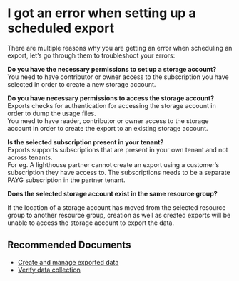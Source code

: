 <properties
	articleId="130f32d5-3308-4531-8608-c68b3e7ec1c5"
	articleTags="costmanagement,scheduled exports,exports"
	pageTitle="I got an error when setting up a scheduled export."
	description="scheduled-exports-error"
	displayOrder="5"
	authors="shasulin"
	ms.author="shasulin"
	selfHelpType="resource"
	service="microsoft.costmanagement"
	resource="exports"
	resourceTags=""
	productPesIds="15659"
	supportTopicIds=""
	cloudEnvironments="Public, Blackforest, Fairfax, Mooncake, usnat, ussec"
	ownershipId="ASMS_Billing"
/>

# I got an error when setting up a scheduled export

There are multiple reasons why you are getting an error when scheduling an export, let’s go through them to troubleshoot your errors:<br>

<b>Do you have the necessary permissions to set up a storage account?</b><br>
You need to have contributor or owner access to the subscription you have selected in order to create a new storage account.<br>

<b>Do you have necessary permissions to access the storage account?</b>  <br>
Exports checks for authentication for accessing the storage account in order to dump the usage files. <br>
You need to have reader, contributor or owner access to the storage account in order to create the export to an existing storage account.

<b>Is the selected subscription present in your tenant?</b><br>
Exports supports subscriptions that are present in your own tenant and not across tenants. <br> 
For eg. A lighthouse partner cannot create an export using a customer’s subscription they have access to. The subscriptions needs to be a separate PAYG subscription in the partner tenant.  

<b>Does the selected storage account exist in the same resource group?</b><br>

If the location of a storage account has moved from the selected resource group to another resource group, creation as well as created exports will be unable to access the storage account to export the data. <br>  

## **Recommended Documents**

* [Create and manage exported data](https://docs.microsoft.com/azure/cost-management-billing/costs/tutorial-export-acm-data#create-a-daily-export)<br>
* [Verify data collection](https://docs.microsoft.com/azure/cost-management-billing/costs/tutorial-export-acm-data#verify-that-data-is-collected)<br>

